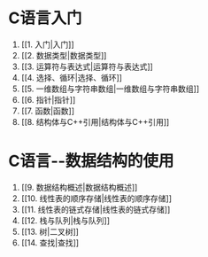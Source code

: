# C语言入门

1. [[1. 入门|入门]]
2. [[2. 数据类型|数据类型]]
3. [[3. 运算符与表达式|运算符与表达式]]
4. [[4. 选择、循环|选择、循环]]
5. [[5. 一维数组与字符串数组|一维数组与字符串数组]]
6. [[6. 指针|指针]]
7. [[7. 函数|函数]]
8. [[8. 结构体与C++引用|结构体与C++引用]]

# C语言--数据结构的使用

1. [[9. 数据结构概述|数据结构概述]]
2. [[10.  线性表的顺序存储|线性表的顺序存储]]
3. [[11. 线性表的链式存储|线性表的链式存储]]
4. [[12. 栈与队列|栈与队列]]
5. [[13. 树|二叉树]]
6. [[14. 查找|查找]]